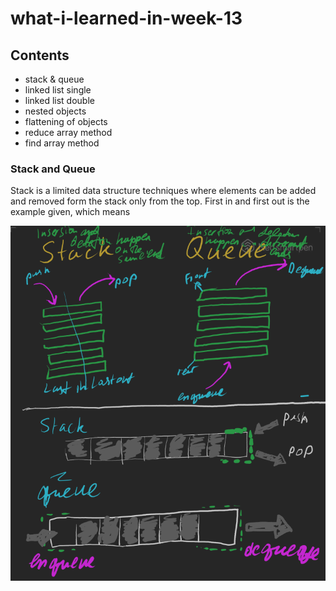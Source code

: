 # what-i-learned-in-week-13

## Contents

* stack & queue
* linked list single
* linked list double
* nested objects
* flattening of objects
* reduce array method
* find array method

### Stack and Queue

Stack is a limited data structure techniques where elements can be added and removed form the stack only from the top. First in and first out is the example given, which means 

![Stacks and Queues](stacks_queues.png)